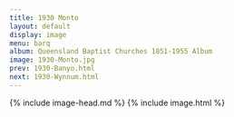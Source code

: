 ```yaml
---
title: 1930 Monto
layout: default
display: image
menu: barq
album: Queensland Baptist Churches 1851-1955 Album
image: 1930-Monto.jpg
prev: 1930-Banyo.html
next: 1930-Wynnum.html
---
```

{% include image-head.md %}
{% include image.html %}